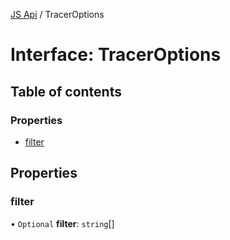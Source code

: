 [JS Api](../index.md) / TracerOptions

# Interface: TracerOptions

## Table of contents

### Properties

- [filter](TracerOptions.md#filter)

## Properties

### filter

• `Optional` **filter**: `string`[]
